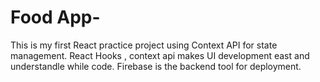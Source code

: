 # Food App-
This is my first React practice project using Context API for state management.
React Hooks , context api makes UI development east and understandle while code.
Firebase is the backend tool for deployment.
